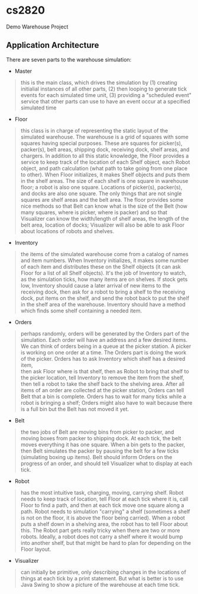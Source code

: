 # cs2820
Demo Warehouse Project

## Application Architecture

There are seven parts to the warehouse simulation:

* Master

> this is the main class, which drives the simulation
> by (1) creating initialial instances of all other 
> parts, (2) then looping to generate tick events for
> each simulated time unit, (3) providing a "scheduled event"
> service that other parts can use to have an event occur
> at a specified simulated time

* Floor

> this class is in charge of representing the static layout
> of the simulated warehouse. The warehouse is a grid of squares
> with some squares having special purposes. These are squares
> for picker(s), packer(s), belt areas, shipping dock, receiving
> dock, shelf areas, and chargers. In addition to all this static
> knowledge, the Floor provides a service to keep track of the
> location of each Shelf object, each Robot object, and path
> calculation (what path to take going from one place to other).
> When Floor initializes, it makes Shelf objects and puts them
> in the shelf areas. The size of each shelf is one square in
> warehouse floor; a robot is also one square. Locations of 
> picker(s), packer(s), and docks are also one square. The only
> things that are not single squares are shelf areas and the 
> belt area. The floor provides some nice methods so that 
> Belt can know what is the size of the Belt (how many squares,
> where is picker, where is packer) and so that Visualizer 
> can know the width/length of shelf areas, the length of the
> belt area, location of docks; Visualizer will also be able 
> to ask Floor about locations of robots and shelves. 

* Inventory

> the items of the simulated warehouse come from a catalog of
> names and item numbers. When Inventory initializes, it makes
> some number of each item and distributes these on the Shelf 
> objects (it can ask Floor for a list of all Shelf objects). 
> It's the job of Inventory to watch, as the simulation ticks,
> how many items are on shelves. If stock gets low, Inventory
> should cause a later arrival of new items to the receiving 
> dock, then ask for a robot to bring a shelf to the receiving
> dock, put items on the shelf, and send the robot back to 
> put the shelf in the shelf area of the warehouse. Inventory
> should have a method which finds some shelf containing a 
> needed item. 

* Orders 

> perhaps randomly, orders will be generated by the Orders 
> part of the simulation. Each order will have an address and
> a few desired items. We can think of orders being in a queue
> at the picker station. A picker is working on one order at 
> a time. The Orders part is doing the work of the picker. 
> Orders has to ask Inventory which shelf has a desired item,  
> then ask Floor where is that shelf, then as Robot to bring
> that shelf to the picker location, tell Inventory to remove
> the item from the shelf, then tell a robot to take the shelf
> back to the shelving area. After all items of an order are 
> collected at the picker station, Orders can tell Belt that
> a bin is complete. Orders has to wait for many ticks while
> a robot is bringing a shelf; Orders might also have to wait
> because there is a full bin but the Belt has not moved it 
> yet. 

* Belt

> the two jobs of Belt are moving bins from picker to packer, 
> and moving boxes from packer to shipping dock. At each tick,
> the belt moves everything it has one square. When a bin 
> gets to the packer, then Belt simulates the packer by pausing
> the belt for a few ticks (simulating boxing up items). Belt
> should inform Orders on the progress of an order, and should
> tell Visualizer what to display at each tick.

* Robot

> has the most intuitive task, charging, moving, carrying 
> shelf. Robot needs to keep track of location, tell Floor at
> each tick where it is, call Floor to find a path, and then
> at each tick move one square along a path. Robot needs to 
> simulation "carrying" a shelf (sometimes a shelf is not on
> the floor, it is above the floor being carried). When a robot
> puts a shelf down in a shelving area, the robot has to tell 
> Floor about this. The Robot part gets really tricky when 
> there are two or more robots. Ideally, a robot does not 
> carry a shelf where it would bump into another shelf, but 
> that might be hard to plan for depending on the Floor layout.

* Visualizer

> can initially be primitive, only describing changes in the 
> locations of things at each tick by a print statement. But 
> what is better is to use Java Swing to show a picture of the
> warehouse at each time tick. 
